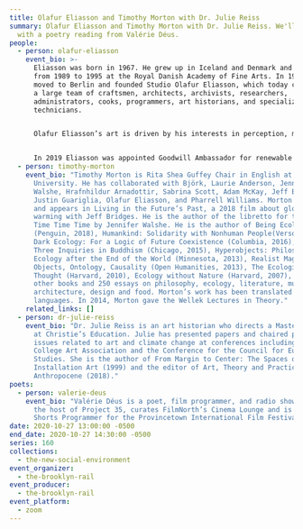 ```yaml
---
title: Olafur Eliasson and Timothy Morton with Dr. Julie Reiss
summary: Olafur Eliasson and Timothy Morton with Dr. Julie Reiss. We'll conclude
  with a poetry reading from Valérie Déus.
people:
  - person: olafur-eliasson
    event_bio: >-
      Eliasson was born in 1967. He grew up in Iceland and Denmark and studied
      from 1989 to 1995 at the Royal Danish Academy of Fine Arts. In 1995, he
      moved to Berlin and founded Studio Olafur Eliasson, which today comprises
      a large team of craftsmen, architects, archivists, researchers,
      administrators, cooks, programmers, art historians, and specialized
      technicians.


      Olafur Eliasson’s art is driven by his interests in perception, movement, embodied experience, and feelings of self. He strives to make the concerns of art relevant to society at large. Art, for him, is a crucial means for turning thinking into doing in the world. Eliasson’s works span sculpture, painting, photography, film, and installation. Not limited to the confines of the museum and gallery, his practice engages the broader public sphere through architectural projects, interventions in civic space, arts education, policy-making, and issues of sustainability and climate change.


      In 2019 Eliasson was appointed Goodwill Ambassador for renewable energy and climate action by the United Nations Development Programme. Eliasson lives and works in Copenhagen and Berlin.
  - person: timothy-morton
    event_bio: "Timothy Morton is Rita Shea Guffey Chair in English at Rice
      University. He has collaborated with Björk, Laurie Anderson, Jennifer
      Walshe, Hrafnhildur Arnadottir, Sabrina Scott, Adam McKay, Jeff Bridges,
      Justin Guariglia, Olafur Eliasson, and Pharrell Williams. Morton co-wrote
      and appears in Living in the Future’s Past, a 2018 film about global
      warming with Jeff Bridges. He is the author of the libretto for the opera
      Time Time Time by Jennifer Walshe. He is the author of Being Ecological
      (Penguin, 2018), Humankind: Solidarity with Nonhuman People(Verso, 2017),
      Dark Ecology: For a Logic of Future Coexistence (Columbia, 2016), Nothing:
      Three Inquiries in Buddhism (Chicago, 2015), Hyperobjects: Philosophy and
      Ecology after the End of the World (Minnesota, 2013), Realist Magic:
      Objects, Ontology, Causality (Open Humanities, 2013), The Ecological
      Thought (Harvard, 2010), Ecology without Nature (Harvard, 2007), eight
      other books and 250 essays on philosophy, ecology, literature, music, art,
      architecture, design and food. Morton’s work has been translated into 10
      languages. In 2014, Morton gave the Wellek Lectures in Theory."
    related_links: []
  - person: dr-julie-reiss
    event_bio: "Dr. Julie Reiss is an art historian who directs a Master’s program
      at Christie’s Education. Julie has presented papers and chaired panels on
      issues related to art and climate change at conferences including the
      College Art Association and the Conference for the Council for European
      Studies. She is the author of From Margin to Center: The Spaces of
      Installation Art (1999) and the editor of Art, Theory and Practice in the
      Anthropocene (2018)."
poets:
  - person: valerie-deus
    event_bio: "Valérie Déus is a poet, film programmer, and radio show host. She is
      the host of Project 35, curates FilmNorth’s Cinema Lounge and is the
      Shorts Programmer for the Provincetown International Film Festival. "
date: 2020-10-27 13:00:00 -0500
end_date: 2020-10-27 14:30:00 -0500
series: 160
collections:
  - the-new-social-environment
event_organizer:
  - the-brooklyn-rail
event_producer:
  - the-brooklyn-rail
event_platform:
  - zoom
---
```

